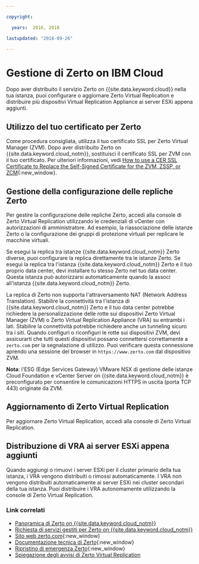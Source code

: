 ```yaml
---

copyright:

  years:  2016, 2018

lastupdated: "2018-09-26"

---
```


# Gestione di Zerto on IBM Cloud

Dopo aver distribuito il servizio Zerto on {{site.data.keyword.cloud}} nella tua istanza, puoi configurare o aggiornare Zerto Virtual Replication e distribuire più dispositivi Virtual Replication Appliance ai server ESXi appena aggiunti.

## Utilizzo del tuo certificato per Zerto

Come procedura consigliata, utilizza il tuo certificato SSL per Zerto Virtual Manager (ZVM). Dopo aver distribuito Zerto on {{site.data.keyword.cloud_notm}}, sostituisci il certificato SSL per ZVM con il tuo certificato. Per ulteriori informazioni, vedi [How to use a CER SSL Certificate to Replace the Self-Signed Certificate for the ZVM, ZSSP, or ZCM](https://www.zerto.com/myzerto/knowledge-base/how-to-use-a-cer-ssl-certificate-to-replace-the-self-signed-certificate-for-the-zvm-zssp-or-zcm/){:new_window}.

## Gestione della configurazione delle repliche Zerto

Per gestire la configurazione delle repliche Zerto, accedi alla console di Zerto Virtual Replication utilizzando le credenziali di vCenter con autorizzazioni di amministratore. Ad esempio, la riassociazione delle istanze Zerto o la configurazione dei gruppi di protezione virtuali per replicare le macchine virtuali.

Se esegui la replica tra istanze {{site.data.keyword.cloud_notm}} Zerto diverse, puoi configurare la replica direttamente tra le istanze Zerto. Se esegui la replica tra l'istanza {{site.data.keyword.cloud_notm}} Zerto e il tuo proprio data center, devi installare tu stesso Zerto nel tuo data center. Questa istanza può autorizzarsi automaticamente quando la associ all'istanza {{site.data.keyword.cloud_notm}} Zerto.

La replica di Zerto non supporta l'attraversamento NAT (Network Address Translation). Stabilire la connettività tra l'istanza di {{site.data.keyword.cloud_notm}} Zerto e il tuo data center potrebbe richiedere la personalizzazione delle rotte sui dispositivi Zerto Virtual Manager (ZVM) o Zerto Virtual Replication Appliance (VRA) su entrambi i lati. Stabilire la connettività potrebbe richiedere anche un tunneling sicuro tra i siti. Quando configuri o riconfiguri le rotte sui dispositivi ZVM, devi assicurarti che tutti questi dispositivi possano connettersi correttamente a `zerto.com` per la segnalazione di utilizzo. Puoi verificare questa connessione aprendo una sessione del browser in `https://www.zerto.com` dal dispositivo ZVM.

**Nota**: l'ESG (Edge Services Gateway) VMware NSX di gestione delle istanze Cloud Foundation e vCenter Server on {{site.data.keyword.cloud_notm}} è preconfigurato per consentire le comunicazioni HTTPS in uscita (porta TCP 443) originate da ZVM.

## Aggiornamento di Zerto Virtual Replication

Per aggiornare Zerto Virtual Replication, accedi alla console di Zerto Virtual Replication.

## Distribuzione di VRA ai server ESXi appena aggiunti

Quando aggiungi o rimuovi i server ESXi per il cluster primario della tua istanza, i VRA vengono distribuiti o rimossi automaticamente. I VRA non vengono distribuiti automaticamente ai server ESXi nei cluster secondari della tua istanza. Puoi distribuire i VRA autonomamente utilizzando la console di Zerto Virtual Replication.

### Link correlati

* [Panoramica di Zerto on {{site.data.keyword.cloud_notm}}](addingzertodr.html)
* [Richiesta di servizi gestiti per Zerto on {{site.data.keyword.cloud_notm}}](managing_zerto_services.html)
* [Sito web zerto.com](https://www.zerto.com){:new_window}
* [Documentazione tecnica di Zerto](https://www.zerto.com/myzerto/technical-documentation/){:new_window}
* [Ripristino di emergenza Zerto](https://www.ibm.com/cloud/garage/architectures/virtualizationArchitecture/zerto){:new_window}
* [Spiegazione degli avvisi di Zerto Virtual Replication](https://www.zerto.com/myzerto/knowledge-base/explanation-of-zvr-alerts/)
